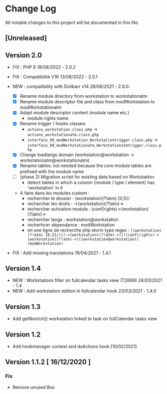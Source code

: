 # Change Log
All notable changes to this project will be documented in this file.

## [Unreleased]


## Version 2.0

- FIX : PHP 8 *19/08/2022* - 2.0.2
- FIX : Compatibilité V16 *13/06/2022* - 2.0.1
- NEW : compatibility with Dolibarr v14 *28/06/2021* - 2.0.0:
     * [x] Rename module directory from workstation to workstationatm
     * [x] Rename module descriptor file and class from modWorkstation to modWorkstationatm
     * [x] Adapt module descriptor content (module name etc.)
        - module rights name
     * [x] Rename trigger / hooks classes:
        - `actions_workstation.class.php` → `actions_workstationatm.class.php`
        - `interface_99_modWorkstation_Workstationtrigger.class.php` → `interface_99_modWorkstationatm_Workstationatmtrigger.class.php`
     * [x] Change loadlangs domain (workstation@workstation → workstationatm@workstationatm)
     * [x] Rename tables: not needed because the core module tables are prefixed with the module name
     * [ ] (phase 2) Migration script for existing data based on Workstation:
        - detect tables in which a column (module / type / element) has 'workstation' in it

    * A faire dans les modules custom :  
        - rechercher le dossier  :  (workstation)(?!atm).{0,5}/
        - rechercher les droits  :  ->(workstation)(?!atm)->  
        - rechercher activation module  :  (conf|rights)->(workstation)(?!atm)->  
        - rechercher langs  :  workstation@workstation  
        - recherhcer dépendance : modWorkstation  
        - en une ligne de recherche php storm type regex :
          ```((workstation)(?!atm).{0,5}/)|(->(workstation)(?!atm)->)|((conf|rights)->(workstation)(?!atm)->)|(workstation@workstation)|(modWorkstation)```

- FIX : Add missing translations *19/04/2021* - 1.4.1

## Version 1.4

- NEW : Workstations filter on fullcalendar tasks view (T2699) *24/03/2021* - 1.4
- NEW : Add workstation edition in fullcalendar hook *23/03/2021* - 1.4.0

## Version 1.3

- Add getNomUrl() workstation linked to task on fullCalendar tasks view

## Version 1.2

- Add hookmanager context and doActions hook [10/02/2021]

## Version 1.1.2 [ 16/12/2020 ]

### Fix 

- Remove unused Box

